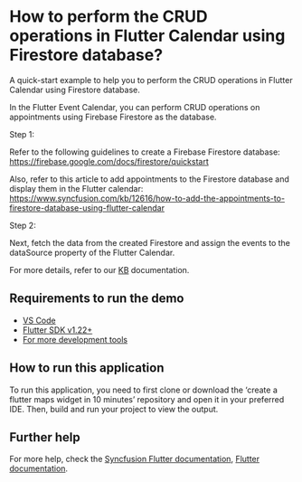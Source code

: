 # How to perform the CRUD operations in Flutter Calendar using Firestore database?

A quick-start example to help you to perform the CRUD operations in Flutter Calendar using Firestore database.

In the Flutter Event Calendar, you can perform CRUD operations on appointments using Firebase Firestore as the database.

Step 1:

Refer to the following guidelines to create a Firebase Firestore database:
https://firebase.google.com/docs/firestore/quickstart 

Also, refer to this article to add appointments to the Firestore database and display them in the Flutter calendar:
https://www.syncfusion.com/kb/12616/how-to-add-the-appointments-to-firestore-database-using-flutter-calendar

Step 2:

Next, fetch the data from the created Firestore and assign the events to the dataSource property of the Flutter Calendar.

For more details, refer to our [KB](https://www.syncfusion.com/kb/12661/how-to-perform-the-crud-operations-in-flutter-calendar-using-firestore-database) documentation.

## Requirements to run the demo
* [VS Code](https://code.visualstudio.com/download)
* [Flutter SDK v1.22+](https://flutter.dev/docs/development/tools/sdk/overview)
* [For more development tools](https://flutter.dev/docs/development/tools/devtools/overview)

## How to run this application
To run this application, you need to first clone or download the ‘create a flutter maps widget in 10 minutes’ repository and open it in your preferred IDE. Then, build and run your project to view the output.

## Further help
For more help, check the [Syncfusion Flutter documentation](https://help.syncfusion.com/flutter/introduction/overview),
 [Flutter documentation](https://flutter.dev/docs/get-started/install).